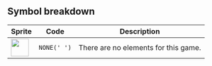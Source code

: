 <meta charset="UTF-8">

## Symbol breakdown
| Sprite | Code | Description |
| -------- | -------- | -------- |
|<img src="https://github.com/codenjoyme/codenjoy/raw/master/CodingDojo/games/sampletext/src/main/webapp/resources/sampletext/sprite/none.png" style="width:40px;" /> | `NONE(' ')` | There are no elements for this game. | 
